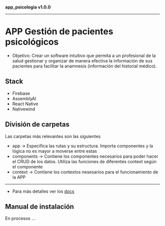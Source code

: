 **app_psicologia v1.0.0**

***

# APP Gestión de pacientes psicológicos

- Objetivo: Crear un software intuitivo que permita a un profesional de la salud gestionar y organizar de manera efectiva la información de sus pacientes para facilitar la anamnesis (información del historial médico).

## Stack

- Firebase
- AssemblyAI
- React Native
- Nativewind
 

## División de carpetas

Las carpetas más relevantes son las siguientes

- app -> Especifica las rutas y su estructura. Importa componentes y la lógica no es mayor a moverse entre estas
- components -> Contiene los componentes necesarios para poder hacer el CRUD de los datos. Utiliza las funciones de diferentes context según el componente
- context -> Contiene los contextos nesesarios para el funcionamiento de la APP

---

- Para más detalles ver los [docs](_media/index.html)

## Manual de instalación
En procesos ...
